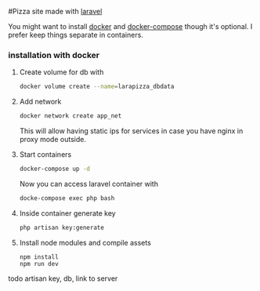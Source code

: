 #Pizza site made with [laravel](https://laravel.com/)

You might want to install [docker](https://docs.docker.com/get-docker/) and [docker-compose](https://docs.docker.com/compose/install/) though it's optional.
I prefer keep things separate in containers.


### installation with docker

1. Create volume for db with
    ```bash
    docker volume create --name=larapizza_dbdata
    ```

2. Add network
    ```bash
    docker network create app_net
    ``` 
    This will allow having static ips for services in case you have nginx in proxy mode outside.
    
3. Start containers
    ```bash
   docker-compose up -d 
   ```
   Now you can access laravel container with
   ```bash
   docke-compose exec php bash
   ``` 

4. Inside container generate key
   ```bash
   php artisan key:generate 
   ```   
   
5. Install node modules and compile assets
   ```
   npm install
   npm run dev
   ```


todo artisan key, db, link to server
